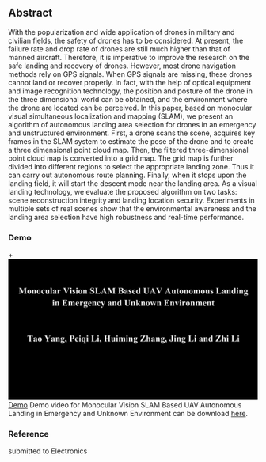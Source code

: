 
## Abstract

With the popularization and wide application of drones in military and civilian fields, the safety of drones has to be considered. At present, the failure rate and drop rate of drones are still much higher than that of manned aircraft. Therefore, it is imperative to improve the research on the safe landing and recovery of drones. However, most drone navigation methods rely on GPS signals. When GPS signals are missing, these drones cannot land or recover properly. In fact, with the help of optical equipment and image recognition technology, the position and posture of the drone in the three dimensional world can be obtained, and the environment where the drone are located can be perceived. In this paper, based on monocular visual simultaneous localization and mapping (SLAM), we present an algorithm of autonomous landing area selection for drones in an emergency and unstructured environment. First, a drone scans the scene, acquires key frames in the SLAM system to estimate the pose of the drone and to create a three dimensional point cloud map. Then, the filtered three-dimensional point cloud map is converted into a grid map. The grid map is further divided into different regions to select the appropriate landing zone. Thus it can carry out autonomous route planning. Finally, when it stops upon the landing field, it will start the descent mode near the landing area. As a visual landing technology, we evaluate the proposed algorithm on two tasks: scene reconstruction integrity and landing location security. Experiments in multiple sets of real scenes show that the environmental awareness and the landing area selection have high robustness and real-time performance.

### Demo

+[![Video](UAV_AutoLanding_Demo.jpg)](http://v.youku.com/v_show/id_XMzU0MDgxMjIwMA==.html?spm=a2h3j.8428770.3416059.1) [Demo](http://v.youku.com/v_show/id_XMzU0MDgxMjIwMA==.html?spm=a2h3j.8428770.3416059.1)
Demo video for Monocular Vision SLAM Based UAV Autonomous Landing in Emergency and Unknown Environment can be download [here](http://v.youku.com/v_show/id_XMzU0MDgxMjIwMA==.html?spm=a2h3j.8428770.3416059.1).

### Reference

submitted to Electronics
